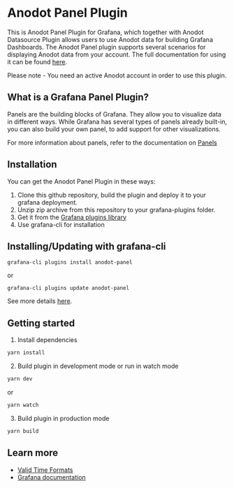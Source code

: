 # Anodot Panel Plugin

This is Anodot Panel Plugin for Grafana, which together with Anodot Datasource Plugin allows users to use Anodot data for building Grafana Dashboards. The Anodot Panel plugin supports several scenarios for displaying Anodot data from your account. The full documentation for using it can be found [here](https://support.anodot.com/hc/en-us/articles/360020696700).

Please note - You need an active Anodot account in order to use this plugin. 


## What is a Grafana Panel Plugin?
Panels are the building blocks of Grafana. They allow you to visualize data in different ways. While Grafana has several types of panels already built-in, you can also build your own panel, to add support for other visualizations.

For more information about panels, refer to the documentation on [Panels](https://grafana.com/docs/grafana/latest/features/panels/panels/)

## Installation
You can get the Anodot Panel Plugin in these ways:
1. Clone this github repository, build the plugin and deploy it to your grafana deployment.
2. Unzip zip archive from this repository to your grafana-plugins folder.
3. Get it from the [Grafana plugins library](https://grafana.com/grafana/plugins/anodot-panel)
4. Use grafana-cli for installation

## Installing/Updating with grafana-cli
```
grafana-cli plugins install anodot-panel
```
or
```
grafana-cli plugins update anodot-panel
```
See more details [here](https://grafana.com/docs/grafana/latest/administration/cli/#plugins-commands).

## Getting started
1. Install dependencies
```BASH
yarn install
```
2. Build plugin in development mode or run in watch mode
```BASH
yarn dev
```
or
```BASH
yarn watch
```
3. Build plugin in production mode
```BASH
yarn build
```

## Learn more
- [Valid Time Formats](https://github.com/anodot/grafana-panel/wiki/Valid-Time-Formats)
- [Grafana documentation](https://grafana.com/docs/)
